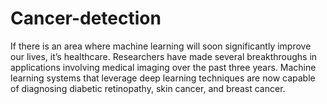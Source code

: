 # Cancer-detection
If there is an area where machine learning will soon significantly improve our lives, it’s healthcare. Researchers have made several breakthroughs in applications involving medical imaging over the past three years. Machine learning systems that leverage deep learning techniques are now capable of diagnosing diabetic retinopathy, skin cancer, and breast cancer.
